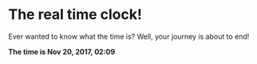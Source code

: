 # The real time clock!

Ever wanted to know what the time is? Well, your journey is about to end!

**The time is Nov 20, 2017, 02:09**